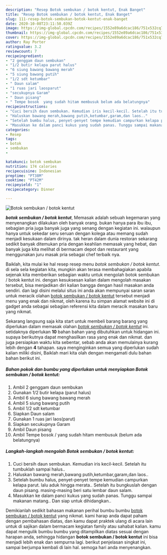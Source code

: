```yaml
---
description: "Resep Botok sembukan / botok kentut, Enak Banget"
title: "Resep Botok sembukan / botok kentut, Enak Banget"
slug: 111-resep-botok-sembukan-botok-kentut-enak-banget
date: 2020-10-08T23:11:50.039Z
image: https://img-global.cpcdn.com/recipes/1552e89a6dcac186/751x532cq70/botok-sembukan-botok-kentut-foto-resep-utama.jpg
thumbnail: https://img-global.cpcdn.com/recipes/1552e89a6dcac186/751x532cq70/botok-sembukan-botok-kentut-foto-resep-utama.jpg
cover: https://img-global.cpcdn.com/recipes/1552e89a6dcac186/751x532cq70/botok-sembukan-botok-kentut-foto-resep-utama.jpg
author: Ray Porter
ratingvalue: 3.2
reviewcount: 7
recipeingredient:
- "2 genggam daun sembukan"
- "1/2 butir kelapa parut halus"
- "6 siung bawang bawang merah"
- "5 siung bawang putih"
- "1/2 sdt ketumbar"
- " Daun salam"
- "1 ruas jari laosparut"
- "secukupnya Garam"
- " Daun pisang"
- " Tempe bosok  yang sudah hitam membusuk belum ada belatungnya"
recipeinstructions:
- "Cuci bersih daun sembukan. Kemudian iris kecil-kecil. Setelah itu tumbuklah sampai halus.."
- "Haluskan bawang merah,bawang putih,ketumbar,garam,dan laos.."
- "Setelah bumbu halus, penyet-penyet tempe kemudian campurkan kelapa parut. lalu aduk hingga merata.. Setelah itu bungkuslah dengan daun pisang. masing-masing beri satu lembar daun salam."
- "Masukkan ke dalam panci kukus yang sudah panas. Tunggu sampai makanan matang.. Dan siap untuk dihidangkan.."
categories:
- Resep
tags:
- botok
- sembukan
- 

katakunci: botok sembukan  
nutrition: 174 calories
recipecuisine: Indonesian
preptime: "PT38M"
cooktime: "PT42M"
recipeyield: "1"
recipecategory: Dinner

---
```



![Botok sembukan / botok kentut](https://img-global.cpcdn.com/recipes/1552e89a6dcac186/751x532cq70/botok-sembukan-botok-kentut-foto-resep-utama.jpg)

<b><i>botok sembukan / botok kentut</i></b>, Memasak adalah sebuah kegemaran yang menyenangkan dilakukan oleh banyak orang. bukan hanya para ibu ibu, sebagian pria juga banyak juga yang senang dengan kegiatan ini. walaupun hanya untuk sekedar seru seruan dengan kolega atau memang sudah menjadi kesukaan dalam dirinya. tak heran dalam dunia restoran sekarang sedikit banyak ditemukan pria dengan keahlian memasak yang hebat, dan banyak juga kita melihat di bermacam depot dan restaurant yang menggunakan juru masak pria sebagai chef terbaik nya.



Baiklah, kita mulai ke hal resep resep menu <i>botok sembukan / botok kentut</i>. di sela sela kegiatan kita, mungkin akan terasa membahagiakan apabila sejenak kita memberikan sebagian waktu untuk mengolah botok sembukan / botok kentut ini. dengan kesuksesan kalian dalam mengolah masakan tersebut, bisa menjadikan diri kalian bangga dengan hasil masakan anda sendiri. dan lagi disini melalui situs ini anda akan mempunyai saran saran untuk meracik olahan <u>botok sembukan / botok kentut</u> tersebut menjadi menu yang enak dan nikmat, oleh karena itu simpan alamat website ini di gadget anda sebagai sebagian referensi kita dalam meracik masakan baru yang nikmat.


Sekarang langsung saja kita start untuk membeli barang barang yang diperlukan dalam memasak olahan <u><i>botok sembukan / botok kentut</i></u> ini. setidaknya diperlukan <b>10</b> bahan bahan yang dibutuhkan untuk hidangan ini. supaya berikutnya dapat menghasilkan rasa yang enak dan nikmat. dan juga persiapkan waktu kita sebentar, sebab anda akan memulainya kurang lebih dengan <b>4</b> tahapan. saya menginginkan semua yang diperlukan sudah kalian miliki disini, Baiklah mari kita olah dengan mengamati dulu bahan bahan berikut ini.

<!--inarticleads1-->

##### Bahan pokok dan bumbu yang diperlukan untuk menyiapkan Botok sembukan / botok kentut:

1. Ambil 2 genggam daun sembukan
1. Gunakan 1/2 butir kelapa (parut halus)
1. Ambil 6 siung bawang bawang merah
1. Ambil 5 siung bawang putih
1. Ambil 1/2 sdt ketumbar
1. Siapkan  Daun salam
1. Gunakan 1 ruas jari laos(parut)
1. Siapkan secukupnya Garam
1. Ambil  Daun pisang
1. Ambil  Tempe bosok / yang sudah hitam membusuk (belum ada belatungnya)




<!--inarticleads2-->

##### Langkah-langkah mengolah Botok sembukan / botok kentut:

1. Cuci bersih daun sembukan. Kemudian iris kecil-kecil. Setelah itu tumbuklah sampai halus..
1. Haluskan bawang merah,bawang putih,ketumbar,garam,dan laos..
1. Setelah bumbu halus, penyet-penyet tempe kemudian campurkan kelapa parut. lalu aduk hingga merata.. Setelah itu bungkuslah dengan daun pisang. masing-masing beri satu lembar daun salam.
1. Masukkan ke dalam panci kukus yang sudah panas. Tunggu sampai makanan matang.. Dan siap untuk dihidangkan..




Demikianlah sedikit bahasan makanan perihal bumbu bumbu <u>botok sembukan / botok kentut</u> yang nikmat. kami harap anda dapat paham dengan pembahasan diatas, dan kamu dapat praktek ulang di acara lain untuk di sajikan dalam bermacam kegiatan family atau sahabat kalian. kamu dapat mengulik bumbu bumbu yang ditampilkan diatas sesuai dengan harapan anda, sehingga hidangan <b>botok sembukan / botok kentut</b> ini bisa menjadi lebih enak dan sempurna lagi. berikut penjelasan singkat ini, sampai berjumpa kembali di lain hal. semoga hari anda menyenangkan.
